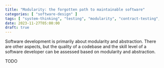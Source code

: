 ```yaml
---
title: "Modularity: the forgotten path to maintainable software"
categories: [ "software-design" ]
tags: [ "system-thinking", "testing", "modularity", "contract-testing", "software design" ]
date: 2023-11-27T05:00:00
draft: true
---
```


Software development is primarily about modularity and abstraction. There are other aspects, but the quality of a codebase and the skill level of a software developer can be assessed based on modularity and abstraction.

TODO
